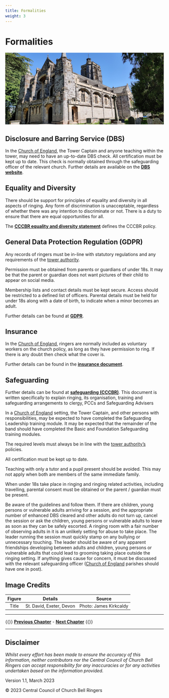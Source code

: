 ```yaml
---
title: Formalities
weight: 3
---
```


# Formalities 

![St David, Exeter, Devon](ExeterSD.jpg)

## Disclosure and Barring Service (DBS)

In the [Church of England](../glossary/#church-of-england), the Tower Captain and anyone teaching within the tower, may need to have an up-to-date DBS check. All certification must be kept up to date. This check is normally obtained through the safeguarding officer of the relevant church. Further details are available on the **[DBS website](https://www.gov.uk/government/organisations/disclosure-and-barring-service)**.

## Equality and Diversity

There should be support for principles of equality and diversity in all aspects of ringing. Any form of discrimination is unacceptable, regardless of whether there was any intention to discriminate or not. There is a duty to ensure that there are equal opportunities for all. 

The **[CCCBR equality and diversity statement](https://cccbr.org.uk/about/governance/equality-and-diversity-statement/)** defines the CCCBR policy.

## General Data Protection Regulation (GDPR) 

Any records of ringers must be in-line with statutory regulations and any requirements of the [tower authority](../glossary/#tower-authority).  

Permission must be obtained from parents or guardians of under 18s. It may be that the parent or guardian does not want pictures of their child to appear on social media.

Membership lists and contact details must be kept secure. Access should be restricted to a defined list of officers. Parental details must be held for under 18s along with a date of birth, to indicate when a minor becomes an adult.  

Further details can be found at **[GDPR](../formalities/gdpr)**.

## Insurance 

In the [Church of England](../glossary/#church-of-england), ringers are normally included as voluntary workers on the church policy, as long as they have permission to ring. If there is any doubt then check what the cover is.

Further details can be found in the **[insurance document](../formalities/insurance)**.

## Safeguarding 

Further details can be found at **[safeguarding (CCCBR)](https://cccbr.org.uk/2022/12/08/launch-of-from-practice-to-perfect/)**. This document is written specifically to explain ringing, its organisation, training and safeguarding arrangements to clergy, PCCs and Safeguarding Advisers

In a [Church of England](../glossary/#church-of-england) setting, the Tower Captain, and other persons with responsibilities, may be expected to have completed the Safeguarding Leadership training module. It may be expected that the remainder of the band should have completed the Basic and Foundation Safeguarding training modules.  

The required levels must always be in line with the [tower authority’s](../glossary/#tower-authority) policies.   

All certification must be kept up to date. 

Teaching with only a tutor and a pupil present should be avoided. This may not apply when both are members of the same immediate family.  

When under 18s take place in ringing and ringing related activities, including travelling, parental consent must be obtained or the parent / guardian must be present.

Be aware of the guidelines and follow them. If there are children, young persons or vulnerable adults arriving for a session, and the appropriate number of enhanced DBS cleared and other adults do not turn up, cancel the session or ask the children, young persons or vulnerable adults to leave as soon as they can be safely escorted. A ringing room with a fair number of observing adults in it is an unlikely setting for abuse to take place. The leader running the session must quickly stamp on any bullying or unnecessary touching. The leader should be aware of any apparent friendships developing between adults and children, young persons or vulnerable adults that could lead to grooming taking place outside the ringing setting. If anything gives cause for concern, it must be discussed with the relevant safeguarding officer ([Church of England](../glossary/#c-of-e) parishes should have one in post). 

## Image Credits

| Figure | Details | Source |
| :---: | --- | --- |
| Title | St. David, Exeter, Devon | Photo: James Kirkcaldy |

----

{{<hint info>}}
**[Previous Chapter](../communication/)** - **[Next Chapter](../finance/)**
{{</hint>}}

----

## Disclaimer
 
*Whilst every effort has been made to ensure the accuracy of this information, neither contributors nor the Central Council of Church Bell Ringers can accept responsibility for any inaccuracies or for any activities undertaken based on the information provided.*

Version 1.1, March 2023

© 2023 Central Council of Church Bell Ringers
